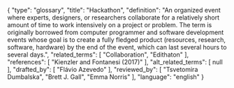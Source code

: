 {
    "type": "glossary",
    "title": "Hackathon",
    "definition": "An organized event where experts, designers, or researchers collaborate for a relatively short amount of time to work intensively on a project or problem. The term is originally borrowed from computer programmer and software development events whose goal is to create a fully fledged product (resources, research, software, hardware) by the end of the event, which can last several hours to several days.",
    "related_terms": [
        "Collaboration",
        "Edithaton"
    ],
    "references": [
        "Kienzler and Fontanesi (2017)"
    ],
    "alt_related_terms": [
        null
    ],
    "drafted_by": [
        "Flávio Azevedo"
    ],
    "reviewed_by": [
        "Tsvetomira Dumbalska",
        "Brett J. Gall",
        "Emma Norris"
    ],
    "language": "english"
}